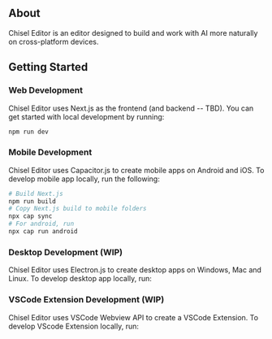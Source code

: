 ## About
Chisel Editor is an editor designed to build and work with AI more naturally on cross-platform devices. 

## Getting Started

### Web Development
Chisel Editor uses Next.js as the frontend (and backend -- TBD). 
You can get started with local development by running: 
```bash
npm run dev
```

### Mobile Development
Chisel Editor uses Capacitor.js to create mobile apps on Android and iOS. To develop mobile app locally, run the following:
```bash
# Build Next.js
npm run build
# Copy Next.js build to mobile folders
npx cap sync
# For android, run
npx cap run android
```

### Desktop Development (WIP)
Chisel Editor uses Electron.js to create desktop apps on Windows, Mac and Linux. To develop desktop app locally,
run:

### VSCode Extension Development (WIP)
Chisel Editor uses VSCode Webview API to create a VSCode Extension. To develop VScode Extension locally, run:
